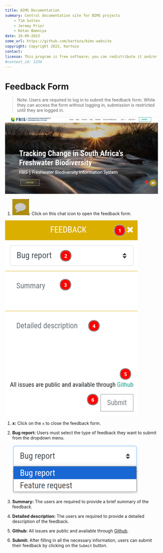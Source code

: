 ```yaml
---
title: BIMS Documentation
summary: Central documentation site for BIMS projects
    - Tim Sutton
    - Jeremy Prior
    - Ketan Bamniya
date: 26-09-2023
some_url: https://github.com/kartoza/bims-website
copyright: Copyright 2023, Kartoza
contact: 
license: This program is free software; you can redistribute it and/or modify it under the terms of the GNU Affero General Public License as published by the Free Software Foundation; either version 3 of the License, or (at your option) any later version.
#context_id: 1234
---
```


# Feedback Form

> Note: Users are required to log in to submit the feedback form. While they can access the form without logging in, submission is restricted until they are logged in.

[![Home Page](./img/feedback-img-1.png)](./img/feedback-img-1.png)

1. **![Chat Icon](./img/feedback-img-2.png):** Click on this chat icon to open the feedback form.

[![Feedback Form](./img/feedback-img-3.png)](./img/feedback-img-3.png)

1. **x:** Click on the `x` to close the feedback form.

2. **Bug report:** Users must select the type of feedback they want to submit from the dropdown menu.

    [![Dropdown Menu](./img/feedback-img-4.png)](./img/feedback-img-4.png)

3. **Summary:** The users are required to provide a brief summary of the feedback.

4. **Detailed description:** The users are required to provide a detailed description of the feedback.

5. **Github:** All issues are public and available through [Github](https://github.com/kartoza/django-bims/issues?q=is%3Aissue+is%3Aopen+label%3Auser-feedback).

6. **Submit:** After filling in all the necessary information, users can submit their feedback by clicking on the `Submit` button.
